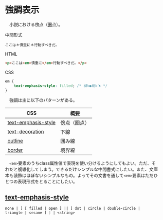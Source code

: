 # 強調表示

　小説における傍点（圏点）。

中間形式
```
ここは＊慎重に＊行動すべきだ。
```
HTML
```html
<p>ここは<em>慎重に</em>行動すべきだ。</p>
```
CSS
```css
em {
    text-emphasis-style: filled; /* 横=●縦=﹅ */
}
```

　強調は主に以下のパターンがある。

CSS|概要
---|----
[text-emphasis-style][]|傍点（圏点）
[text-decoration][]|下線
[outline][]|囲み線
[border][]|境界線

[text-emphasis-style]:https://developer.mozilla.org/ja/docs/Web/CSS/text-emphasis-style
[text-decoration]:https://developer.mozilla.org/ja/docs/Web/CSS/text-decoration
[outline]:https://developer.mozilla.org/ja/docs/Web/CSS/outline
[border]:https://developer.mozilla.org/ja/docs/Web/CSS/border

　`<em>`要素のうちclass属性値で表現を使い分けるようにしてもよい。ただ、それだと複雑化してしまう。できるだけシンプルな中間書式にしたい。また、文庫本も装飾はほぼないシンプルなもの。よってその文書を通して`<em>`要素はただひとつの表現形式をとることにしたい。

## [text-emphasis-style][]

```
none | [ [ filled | open ] || [ dot | circle | double-circle | triangle | sesame ] ] | <string>
```


